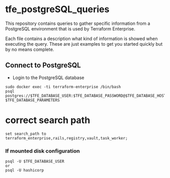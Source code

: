 # tfe_postgreSQL_queries

This repository contains queries to gather specific information from a PostgreSQL environment that is used by Terraform Enterprise. 

Each file contains a description what kind of information is showed when executing the query. These are just examples to get you started quickly but by no means complete. 


## Connect to PostgreSQL

- Login to the PostgreSQL database
```
sudo docker exec -ti terraform-enterprise /bin/bash
psql postgres://$TFE_DATABASE_USER:$TFE_DATABASE_PASSWORD@$TFE_DATABASE_HOST/$TFE_DATABASE_NAME?$TFE_DATABASE_PARAMETERS
```
# correct search path
```
set search_path to terraform_enterprise,rails,registry,vault,task_worker;
```

### If mounted disk configuration
```
psql -U $TFE_DATABASE_USER
or
psql -U hashicorp
```